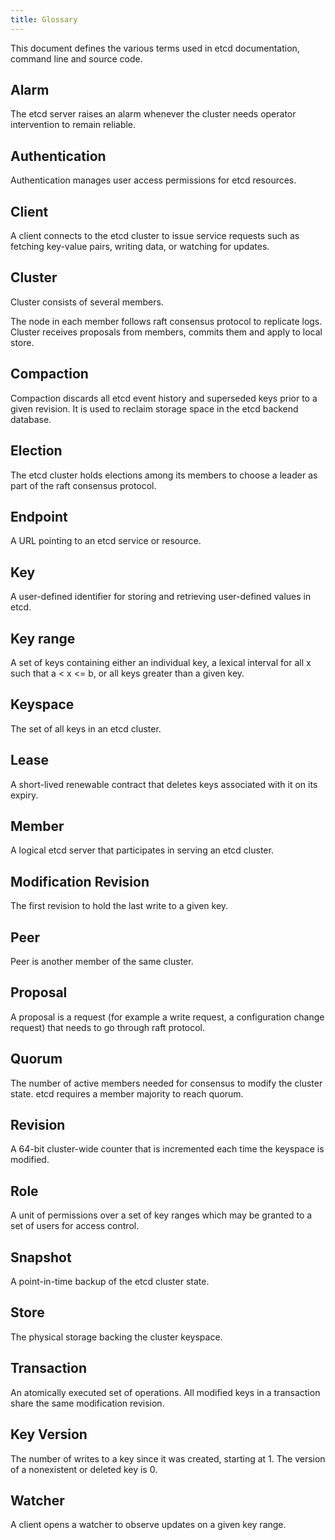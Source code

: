 ```yaml
---
title: Glossary
---
```


This document defines the various terms used in etcd documentation, command line and source code.

## Alarm

The etcd server raises an alarm whenever the cluster needs operator intervention to remain reliable.

## Authentication

Authentication manages user access permissions for etcd resources.

## Client

A client connects to the etcd cluster to issue service requests such as fetching key-value pairs, writing data, or watching for updates.

## Cluster

Cluster consists of several members.

The node in each member follows raft consensus protocol to replicate logs. Cluster receives proposals from members, commits them and apply to local store.

## Compaction

Compaction discards all etcd event history and superseded keys prior to a given revision. It is used to reclaim storage space in the etcd backend database.

## Election

The etcd cluster holds elections among its members to choose a leader as part of the raft consensus protocol.

## Endpoint

A URL pointing to an etcd service or resource.

## Key

A user-defined identifier for storing and retrieving user-defined values in etcd.

## Key range

A set of keys containing either an individual key, a lexical interval for all x such that a < x <= b, or all keys greater than a given key.

## Keyspace

The set of all keys in an etcd cluster.

## Lease

A short-lived renewable contract that deletes keys associated with it on its expiry.

## Member

A logical etcd server that participates in serving an etcd cluster.

## Modification Revision

The first revision to hold the last write to a given key.

## Peer

Peer is another member of the same cluster.

## Proposal

A proposal is a request (for example a write request, a configuration change request) that needs to go through raft protocol.

## Quorum

The number of active members needed for consensus to modify the cluster state. etcd requires a member majority to reach quorum.

## Revision

A 64-bit cluster-wide counter that is incremented each time the keyspace is modified.

## Role

A unit of permissions over a set of key ranges which may be granted to a set of users for access control.

## Snapshot

A point-in-time backup of the etcd cluster state.

## Store

The physical storage backing the cluster keyspace.

## Transaction

An atomically executed set of operations. All modified keys in a transaction share the same modification revision.

## Key Version

The number of writes to a key since it was created, starting at 1. The version of a nonexistent or deleted key is 0.

## Watcher

A client opens a watcher to observe updates on a given key range.
